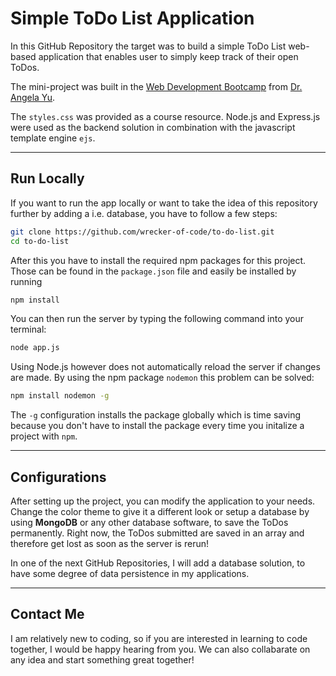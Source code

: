 # Simple ToDo List Application

In this GitHub Repository the target was to build a simple ToDo List web-based application that enables user to simply keep track of their open ToDos.

The mini-project was built in the [Web Development Bootcamp](https://www.udemy.com/course/the-complete-web-development-bootcamp) from [Dr. Angela Yu](https://github.com/angelabauer).

The `styles.css` was provided as a course resource. Node.js and Express.js were used as the backend solution in combination with the javascript template engine `ejs`.

***
## Run Locally

If you want to run the app locally or want to take the idea of this repository further by adding a i.e. database, you have to follow a few steps:

```bash
git clone https://github.com/wrecker-of-code/to-do-list.git
cd to-do-list
```

After this you have to install the required npm packages for this project. Those can be found in the `package.json` file and easily be installed by running

```bash
npm install
```

You can then run the server by typing the following command into your terminal:

```bash
node app.js
```

Using Node.js however does not automatically reload the server if changes are made. By using the npm package `nodemon` this problem can be solved:

```bash
npm install nodemon -g
```

The `-g` configuration installs the package globally which is time saving because you don't have to install the package every time you initalize a project with `npm`.

***
## Configurations
After setting up the project, you can modify the application to your needs. Change the color theme to give it a different look or setup a database by using **MongoDB** or any other database software, to save the ToDos permanently. Right now, the ToDos submitted are saved in an array and therefore get lost as soon as the server is rerun!

In one of the next GitHub Repositories, I will add a database solution, to have some degree of data persistence in my applications.

***
## Contact Me
I am relatively new to coding, so if you are interested in learning to code together, I would be happy hearing from you. We can also collabarate on any idea and start something great together!